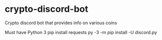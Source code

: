 # crypto-discord-bot
Crypto discord bot that provides info on various coins 


Must have
Python 3
pip install requests
py -3 -m pip install -U discord.py

